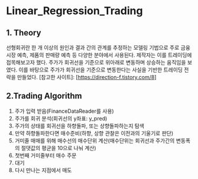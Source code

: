 # Linear_Regression_Trading
## 1. Theory
선형회귀란 한 개 이상의 원인과 결과 간의 관계를 추정하는 모델링 기법으로 주로 금융 시장 예측, 제품의 판매량 예측 등 다양한 분야에서 사용된다. 제작자는 이를 트레이딩에 접목해보고자 했다. 주가가 회귀선을 기준으로 위아래로 변동하며 상승하는 움직임을 보였다. 이를 바탕으로 주가가 회귀선을 기준으로 변동한다는 사실을 기반한 트레이딩 전략을 만들었다. 
[참고한 사이트]: [https://direction-f.tistory.com/8]
## 2.Trading Algorithm
1. 주가 입력 받음(FinanceDataReader를 사용)
2. 주가를 회귀 분석(회귀선의 y좌표: y_pred)
3. 주가의 상태를 회귀선을 하향돌파, 또는 상향돌파하는지 탐색
4. 만약 하향돌파한다면 매수준비(하향, 상향 관찰은 이전과의 기울기로 판단)
5. 거미줄 매매를 위해 매수선의 매수단위 계산(매수단위는 회귀선과 주가간의 변동폭의 절댓값의 평균을 10으로 나눠 계산)
6. 첫번째 거미줄부터 매수 주문
7. 대기
8. 다시 만나는 지점에서 매도
